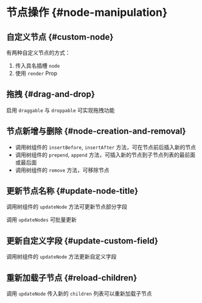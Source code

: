 # 节点操作 {#node-manipulation}

## 自定义节点 {#custom-node}

有两种自定义节点的方式：

1. 传入具名插槽 `node`
2. 使用 `render` Prop

<CodeDemo component="CustomNode" />

## 拖拽 {#drag-and-drop}

启用 `draggable` 与 `droppable` 可实现拖拽功能

<CodeDemo component="DragAndDrop" />

## 节点新增与删除 {#node-creation-and-removal}

- 调用树组件的 `insertBefore`, `insertAfter` 方法，可在节点前后插入新的节点
- 调用树组件的 `prepend`, `append` 方法，可插入新的节点到子节点列表的最前面或最后面
- 调用树组件的 `remove` 方法，可移除节点

<CodeDemo component="NodeCreationAndRemoval" />

## 更新节点名称 {#update-node-title}

调用树组件的 `updateNode` 方法可更新节点部分字段

调用 `updateNodes` 可批量更新

<CodeDemo component="UpdateNodeTitle" />

## 更新自定义字段 {#update-custom-field}

调用树组件的 `updateNode` 方法更新自定义字段

<CodeDemo component="UpdateCustomField" />

## 重新加载子节点 {#reload-children}

调用 `updateNode` 传入新的 `children` 列表可以重新加载子节点

<CodeDemo component="ReloadChildren" />
